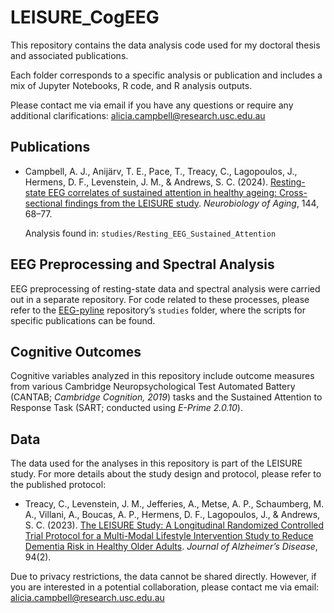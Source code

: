 # LEISURE_CogEEG

This repository contains the data analysis code used for my doctoral thesis and associated publications.

Each folder corresponds to a specific analysis or publication and includes a mix of Jupyter Notebooks, R code, and R analysis outputs.

Please contact me via email if you have any questions or require any additional clarifications: [alicia.campbell@research.usc.edu.au](mailto:alicia.campbell@research.usc.edu.au)

## Publications

- Campbell, A. J., Anijärv, T. E., Pace, T., Treacy, C., Lagopoulos, J., Hermens, D. F., Levenstein, J. M., & Andrews, S. C. (2024). [Resting-state EEG correlates of sustained attention in healthy ageing: Cross-sectional findings from the LEISURE study](https://doi.org/10.1016/j.neurobiolaging.2024.09.005). *Neurobiology of Aging*, 144, 68–77.

    Analysis found in: `studies/Resting_EEG_Sustained_Attention`

## EEG Preprocessing and Spectral Analysis

EEG preprocessing of resting-state data and spectral analysis were carried out in a separate repository. For code related to these processes, please refer to the [EEG-pyline](https://github.com/teanijarv/EEG-pyline/tree/main) repository’s `studies` folder, where the scripts for specific publications can be found.

## Cognitive Outcomes

Cognitive variables analyzed in this repository include outcome measures from various Cambridge Neuropsychological Test Automated Battery (CANTAB; *Cambridge Cognition, 2019*) tasks and the Sustained Attention to Response Task (SART; conducted using *E-Prime 2.0.10*).

## Data

The data used for the analyses in this repository is part of the LEISURE study. For more details about the study design and protocol, please refer to the published protocol:

- Treacy, C., Levenstein, J. M., Jefferies, A., Metse, A. P., Schaumberg, M. A., Villani, A., Boucas, A. P., Hermens, D. F., Lagopoulos, J., & Andrews, S. C. (2023). [The LEISURE Study: A Longitudinal Randomized Controlled Trial Protocol for a Multi-Modal Lifestyle Intervention Study to Reduce Dementia Risk in Healthy Older Adults](https://doi.org/10.3233/JAD-230193). *Journal of Alzheimer’s Disease*, 94(2).

Due to privacy restrictions, the data cannot be shared directly. However, if you are interested in a potential collaboration, please contact me via email: [alicia.campbell@research.usc.edu.au](mailto:alicia.campbell@research.usc.edu.au)

